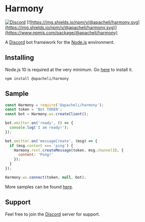 # Harmony
[![Discord](https://canary.discordapp.com/api/guilds/536724303522299925/widget.png?style=shield)](https://discord.gg/rNPmCBR)
[![https://img.shields.io/npm/v/@apacheli/harmony.svg](https://img.shields.io/npm/v/@apacheli/harmony.svg)](https://www.npmjs.com/package/@apacheli/harmony)

A [Discord](https://discordapp.com/) bot framework for the [Node.js](https://nodejs.org/) environment.

## Installing
Node.js 10 is required at the very minimum. Go [here](https://nodejs.org/) to install it.
```
npm install @apacheli/harmony
```

## Sample
```js
const Harmony = require('@apacheli/harmony');
const token = 'Bot TOKEN';
const bot = Harmony.ws.createClient();

bot.emitter.on('ready', () => {
  console.log('I am ready!');
});

bot.emitter.on('messageCreate', (msg) => {
  if (msg.content === 'ping') {
    Harmony.rest.createMessage(token, msg.channelID, {
      content: 'Pong!'
    });
  }
});

Harmony.ws.connect(token, null, bot);
```
More samples can be found [here](https://github.com/Apacheli/Harmony/tree/rewrite/samples).

## Support
Feel free to join the [Discord](https://discord.gg/rNPmCBR) server for support.
